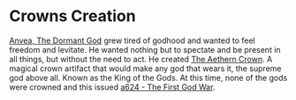 # Crowns Creation

[Anvea, The Dormant God](../Gods/Wondrous%20Gods/Anvea%2C%20The%20Dormant%20God.md) grew tired of godhood and wanted to feel freedom and levitate. He wanted nothing but to spectate and be present in all things, but without the need to act. He created [The Aethern Crown](../Concepts/The%20Aethern%20Crown.md). A magical crown artifact that would make any god that wears it, the supreme god above all. Known as the King of the Gods.
At this time, none of the gods were crowned and this issued [a624 - The First God War](a623.2%20-%20The%20First%20God%20War.md).